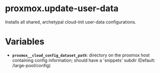 # proxmox.update-user-data
Installs all shared, archetypal cloud-init user-data configurations.

# Variables

* **`proxmox__cloud_config_dataset_path`**: directory on the proxmox host containing config information; should have a 'snippets' subdir (Default: /large-pool/config)
